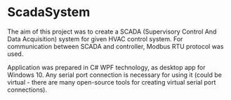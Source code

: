# ScadaSystem

The aim of this project was to create a SCADA (Supervisory Control And Data Acquisition) system for given HVAC control system. For communication between SCADA and controller, Modbus RTU protocol was used.

Application was prepared in C# WPF technology, as desktop app for Windows 10. Any serial port connection is necessary for using it (could be virtual - there are many open-source tools for creating virtual serial port connections).
